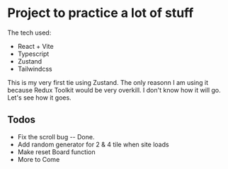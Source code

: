 # Project to practice a lot of stuff

The tech used:

* React + Vite
* Typescript
* Zustand
* Tailwindcss
  
This is my very first tie using Zustand. The only reasonn I am using it because Redux Toolkit would be very overkill.
I don't know how it will go. Let's see how it goes.

## Todos

* Fix the scroll bug -- Done.
* Add random generator for 2 & 4 tile when site loads
* Make reset Board function
* More to Come
